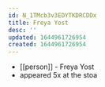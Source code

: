 ```yaml
---
id: N_1TMcb3v3EDYTKDRCDDx
title: Freya Yost
desc: ''
updated: 1644961726954
created: 1644961726954
---
```



- [[person]] - Freya Yost
- appeared 5x at the stoa
